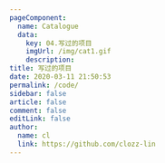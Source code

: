 ```yaml
---
pageComponent:
  name: Catalogue
  data:
    key: 04.写过的项目
    imgUrl: /img/cat1.gif
    description: 
title: 写过的项目
date: 2020-03-11 21:50:53
permalink: /code/
sidebar: false
article: false
comment: false
editLink: false
author:
  name: cl
  link: https://github.com/clozz-lin
---
```

